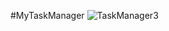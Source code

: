 #MyTaskManager
![TaskManager3](https://user-images.githubusercontent.com/68108302/103425397-53b6dc00-4bc7-11eb-9489-a9de00a6600d.png)
